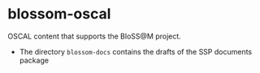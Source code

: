 # blossom-oscal
OSCAL content that supports the BloSS@M project.

- The directory `blossom-docs` contains the drafts of the SSP documents package  

